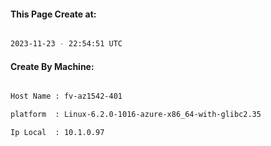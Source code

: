 
   
#### This Page Create at:

```bash

2023-11-23 - 22:54:51 UTC

```

#### Create By Machine:

```bash

Host Name : fv-az1542-401

platform  : Linux-6.2.0-1016-azure-x86_64-with-glibc2.35

Ip Local  : 10.1.0.97

```

